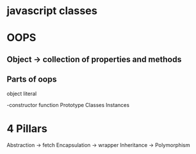 # javascript classes  
# OOPS
## Object -> collection of properties and methods
## Parts of oops
object literal

-constructor function
Prototype
Classes
Instances

# 4 Pillars
Abstraction -> fetch
Encapsulation -> wrapper
Inheritance ->
Polymorphism



<!--  -->


